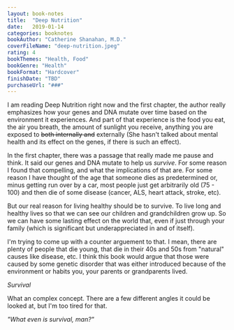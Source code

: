 ```yaml
---
layout: book-notes
title:  "Deep Nutrition"
date:   2019-01-14
categories: booknotes
bookAuthor: "Catherine Shanahan, M.D."
coverFileName: "deep-nutrition.jpeg"
rating: 4
bookThemes: "Health, Food"
bookGenre: "Health"
bookFormat: "Hardcover"
finishDate: "TBD"
purchaseUrl: "###"
---
```


I am reading Deep Nutrition right now and the first chapter, the author really emphasizes how your genes and DNA mutate over time based on the environment it experiences. And part of that experience is the food you eat, the air you breath, the amount of sunlight you receive, anything you are exposed to ~~both internally and~~ externally (She hasn't talked about mental health and its effect on the genes, if there is such an effect).

In the first chapter, there was a passage that really made me pause and think. It said our genes and DNA mutate to help us _survive_. For some reason I found that compelling, and what the implications of that are. For some reason I have thought of the age that someone dies as predetermined or, minus getting run over by a car, most people just get arbitrarily old (75 - 100) and then die of some disease (cancer, ALS, heart attack, stroke, etc).

But our real reason for living healthy should be to survive. To live long and healthy lives so that we can see our children and grandchildren grow up. So we can have some lasting effect on the world that, even if just through your family (which is significant but underappreciated in and of itself).

I'm trying to come up with a counter arguement to that. I mean, there are plenty of people that die young, that die in their 40s and 50s from "natural" causes like disease, etc. I think this book would argue that those were caused by some genetic disorder that was either introduced because of the environment or habits you, your parents or grandparents lived.

_Survival_

What an complex concept. There are a few different angles it could be looked at, but I'm too tired for that.

_"What even is survival, man?"_